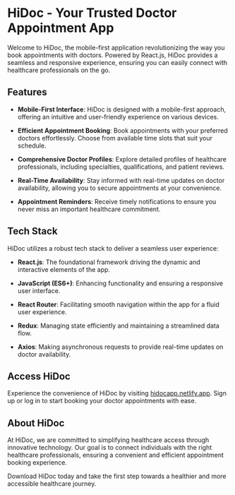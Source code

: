 # HiDoc - Your Trusted Doctor Appointment App

Welcome to HiDoc, the mobile-first application revolutionizing the way you book appointments with doctors. Powered by React.js, HiDoc provides a seamless and responsive experience, ensuring you can easily connect with healthcare professionals on the go.

## Features

- **Mobile-First Interface**: HiDoc is designed with a mobile-first approach, offering an intuitive and user-friendly experience on various devices.

- **Efficient Appointment Booking**: Book appointments with your preferred doctors effortlessly. Choose from available time slots that suit your schedule.

- **Comprehensive Doctor Profiles**: Explore detailed profiles of healthcare professionals, including specialties, qualifications, and patient reviews.

- **Real-Time Availability**: Stay informed with real-time updates on doctor availability, allowing you to secure appointments at your convenience.

- **Appointment Reminders**: Receive timely notifications to ensure you never miss an important healthcare commitment.

## Tech Stack

HiDoc utilizes a robust tech stack to deliver a seamless user experience:

- **React.js**: The foundational framework driving the dynamic and interactive elements of the app.

- **JavaScript (ES6+)**: Enhancing functionality and ensuring a responsive user interface.

- **React Router**: Facilitating smooth navigation within the app for a fluid user experience.

- **Redux**: Managing state efficiently and maintaining a streamlined data flow.

- **Axios**: Making asynchronous requests to provide real-time updates on doctor availability.

## Access HiDoc

Experience the convenience of HiDoc by visiting [hidocapp.netlify.app](https://hidocapp.netlify.app/). Sign up or log in to start booking your doctor appointments with ease.

## About HiDoc

At HiDoc, we are committed to simplifying healthcare access through innovative technology. Our goal is to connect individuals with the right healthcare professionals, ensuring a convenient and efficient appointment booking experience.

Download HiDoc today and take the first step towards a healthier and more accessible healthcare journey.
